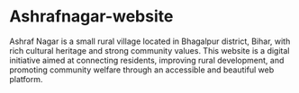 # Ashrafnagar-website
Ashraf Nagar is a small rural village located in Bhagalpur district, Bihar, with rich cultural heritage and strong community values. This website is a digital initiative aimed at connecting residents, improving rural development, and promoting community welfare through an accessible and beautiful web platform.

